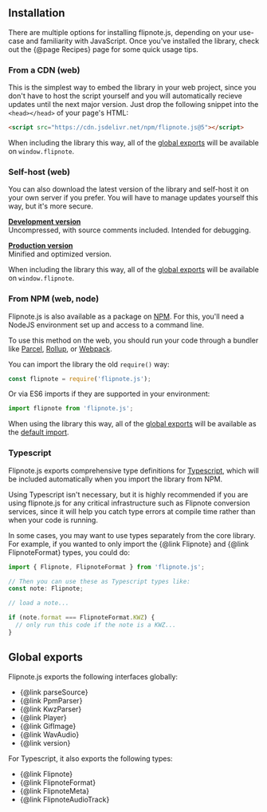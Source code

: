 ## Installation

There are multiple options for installing flipnote.js, depending on your use-case and familiarity with JavaScript. Once you've installed the library, check out the {@page Recipes} page for some quick usage tips.

### From a CDN (web)

This is the simplest way to embed the library in your web project, since you don't have to host the script yourself and you will automatically recieve updates until the next major version. Just drop the following snippet into the `<head></head>` of your page's HTML:

```html
<script src="https://cdn.jsdelivr.net/npm/flipnote.js@5"></script>
```

When including the library this way, all of the [global exports](#global-exports) will be available on `window.flipnote`.

### Self-host (web)

You can also download the latest version of the library and self-host it on your own server if you prefer. You will have to manage updates yourself this way, but it's more secure.

[**Development version**](https://raw.githubusercontent.com/jaames/flipnote.js/master/dist/flipnote.js)<br/>
Uncompressed, with source comments included. Intended for debugging.

[**Production version**](https://raw.githubusercontent.com/jaames/flipnote.js/master/dist/flipnote.min.js)<br/>
Minified and optimized version.

When including the library this way, all of the [global exports](#global-exports) will be available on `window.flipnote`.

### From NPM (web, node)

Flipnote.js is also available as a package on [NPM](https://www.npmjs.com/package/flipnote.js). For this, you'll need a NodeJS environment set up and access to a command line. 

To use this method on the web, you should run your code through a bundler like [Parcel](https://parceljs.org/getting_started.html), [Rollup](https://rollupjs.org/guide/en/), or [Webpack](https://webpack.js.org/).

You can import the library the old `require()` way:

```js
const flipnote = require('flipnote.js');
```

Or via ES6 imports if they are supported in your environment:

```js
import flipnote from 'flipnote.js';
```

When using the library this way, all of the [global exports](#global-exports) will be available as the [default import](https://developer.mozilla.org/en-US/docs/Web/JavaScript/Reference/Statements/import#Importing_defaults).

### Typescript

Flipnote.js exports comprehensive type definitions for [Typescript](https://www.typescriptlang.org/), which will be included automatically when you import the library from NPM. 

Using Typescript isn't necessary, but it is highly recommended if you are using flipnote.js for any critical infrastructure such as Flipnote conversion services, since it will help you catch type errors at compile time rather than when your code is running.

In some cases, you may want to use types separately from the core library. For example, if you wanted to only import the {@link Flipnote} and {@link FlipnoteFormat} types, you could do:

```ts
import { Flipnote, FlipnoteFormat } from 'flipnote.js';

// Then you can use these as Typescript types like:
const note: Flipnote;

// load a note...

if (note.format === FlipnoteFormat.KWZ) {
  // only run this code if the note is a KWZ...
}
```

## Global exports

Flipnote.js exports the following interfaces globally:

- {@link parseSource}
- {@link PpmParser}
- {@link KwzParser}
- {@link Player}
- {@link GifImage}
- {@link WavAudio}
- {@link version}

For Typescript, it also exports the following types:

- {@link Flipnote}
- {@link FlipnoteFormat}
- {@link FlipnoteMeta}
- {@link FlipnoteAudioTrack}